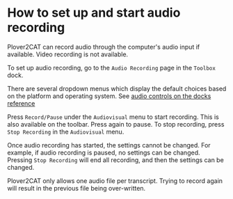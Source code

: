 # How to set up and start audio recording

Plover2CAT can record audio through the computer's audio input if available. Video recording is not available.

To set up audio recording, go to the `Audio Recording` page in the `Toolbox` dock.

There are several dropdown menus which display the default choices based on the platform and operating system. See [audio controls on the docks reference](../reference/docks.md)

Press `Record/Pause` under the `Audiovisual` menu to start recording. This is also available on the toolbar. Press again to pause. To stop recording, press `Stop Recording` in the `Audiovisual` menu.

Once audio recording has started, the settings cannot be changed. For example, if audio recording is paused, no settings can be changed. Pressing `Stop Recording` will end all recording, and then the settings can be changed.

Plover2CAT only allows one audio file per transcript. Trying to record again will result in the previous file being over-written. 
